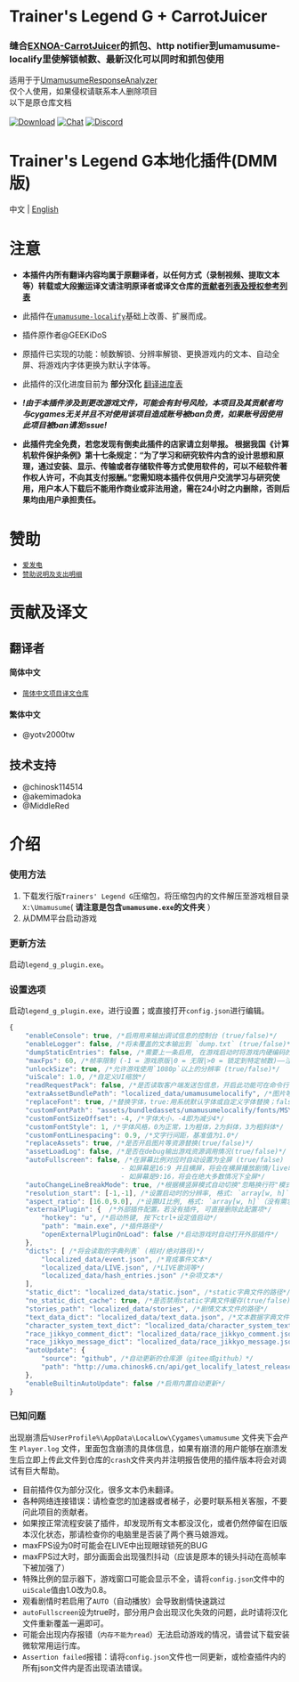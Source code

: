 # Trainer's Legend G + CarrotJuicer
### 缝合[EXNOA-CarrotJuicer](https://github.com/CNA-Bld/EXNOA-CarrotJuicer)的抓包、http notifier到umamusume-localify里使解锁帧数、最新汉化可以同时和抓包使用
适用于于[UmamusumeResponseAnalyzer](https://github.com/UmamusumeResponseAnalyzer/UmamusumeResponseAnalyzer)<br>
仅个人使用，如果侵权请联系本人删除项目<br>
以下是原仓库文档<br><br>
[![Download](https://img.shields.io/github/v/release/MinamiChiwa/umamusume-localify-zh-CN?color=blue&logoColor=white&label=Download&logo=DocuSign)](https://github.com/MinamiChiwa/Trainers-Legend-G/releases/latest)
[![Chat](https://img.shields.io/badge/Join-QQ%E9%A2%91%E9%81%93-blue?logo=tencent-qq&logoColor=white)](https://qun.qq.com/qqweb/qunpro/share?_wv=3&_wwv=128&inviteCode=1olqdK&from=246610&biz=ka)
[![Discord](https://img.shields.io/discord/973208860217200653?color=blue&label=Discord&logo=Discord&logoColor=white)](https://discord.com/invite/TBCSv5hU69)
# Trainer's Legend G本地化插件(DMM版)
中文 | [English](readme_EN.md)

# 注意

- **本插件内所有翻译内容均属于原翻译者，以任何方式（录制视频、提取文本等）转载或大段搬运译文请注明原译者或译文仓库的[贡献者列表及授权参考列表](https://github.com/MinamiChiwa/Trainers-Legend-G-TRANS/blob/master/translation-progress.md)**

- 此插件在[`umamusume-localify`](https://github.com/GEEKiDoS/umamusume-localify)基础上改善、扩展而成。
- 插件原作者@GEEKiDoS
- 原插件已实现的功能：帧数解锁、分辨率解锁、更换游戏内的文本、自动全屏、将游戏内字体更换为默认字体等。
- 此插件的汉化进度目前为 **部分汉化**
[翻译进度表](https://github.com/MinamiChiwa/Trainers-Legend-G-TRANS/blob/master/translation-progress.md)

- **_!由于本插件涉及到更改游戏文件，可能会有封号风险，本项目及其贡献者均与cygames无关并且不对使用该项目造成账号被ban负责，如果账号因使用此项目被ban请发issue!_**
- **此插件完全免费，若您发现有倒卖此插件的店家请立刻举报。
根据我国《计算机软件保护条例》第十七条规定：“为了学习和研究软件内含的设计思想和原理，通过安装、显示、传输或者存储软件等方式使用软件的，可以不经软件著作权人许可，不向其支付报酬。”您需知晓本插件仅供用户交流学习与研究使用，用户本人下载后不能用作商业或非法用途，需在24小时之内删除，否则后果均由用户承担责任。**
# 赞助
- [`爱发电`](https://afdian.net/@Trainers-Legend-G)
- [`赞助说明及支出明细`](donate_readme.md)
# 贡献及译文

## 翻译者

#### 简体中文

- [`简体中文项目译文仓库`](https://github.com/MinamiChiwa/Trainers-Legend-G-TRANS)

#### 繁体中文

- @yotv2000tw

## 技术支持

- @chinosk114514
- @akemimadoka
- @MiddleRed

# 介绍

### 使用方法

1. 下载发行版`Trainers' Legend G`压缩包，将压缩包内的文件解压至游戏根目录`X:\Umamusume`( **请注意是包含`umamusume.exe`的文件夹** ）
2. 从DMM平台启动游戏

### 更新方法

启动`legend_g_plugin.exe`。

### 设置选项
启动`legend_g_plugin.exe`，进行设置；或直接打开`config.json`进行编辑。
```javascript
{
    "enableConsole": true, /*启用用来输出调试信息的控制台 (true/false)*/
    "enableLogger": false, /*将未覆盖的文本输出到 `dump.txt` (true/false)*/
    "dumpStaticEntries": false, /*需要上一条启用, 在游戏启动时将游戏内硬编码的文本条目输出到 `dump.txt`*/
    "maxFps": 60, /*帧率限制 (-1 = 游戏原版|0 = 无限|>0 = 锁定到特定帧数)——注: 垂直同步已开启*/
    "unlockSize": true, /*允许游戏使用`1080p`以上的分辨率 (true/false)*/
    "uiScale": 1.0, /*自定义UI缩放*/
    "readRequestPack": false, /*是否读取客户端发送包信息，开启此功能可在命令行中输入reboot快速重启游戏(true/false)*/
    "extraAssetBundlePath": "localized_data/umamusumelocalify", /*图片等资源替换包的路径（需要用unity打包，一般情况下请不要改动此项）*/
    "replaceFont": true, /*替换字体，true:用系统默认字体或自定义字体替换；false：使用游戏原字体*/
    "customFontPath": "assets/bundledassets/umamusumelocalify/fonts/MSYH.TTC", /*extraAssetBundlePath项设置的资源包内的字体路径：自定义字体*/
    "customFontSizeOffset": -4, /*字体大小，-4即为减少4*/
    "customFontStyle": 1, /*字体风格，0为正常，1为粗体，2为斜体，3为粗斜体*/
    "customFontLinespacing": 0.9, /*文字行间距，基准值为1.0*/
    "replaceAssets": true, /*是否开启图片等资源替换(true/false)*/
    "assetLoadLog": false, /*是否在debug输出游戏资源调用情况(true/false)*/
    "autoFullscreen": false, /*在屏幕比例对应时自动设置为全屏 (true/false)
                            - 如屏幕是16:9 并且横屏，将会在横屏播放剧情/live时全屏
                            - 如屏幕是9:16，将会在绝大多数情况下全屏*/
    "autoChangeLineBreakMode": true, /*根据横竖屏模式自动切换"忽略换行符"模式*/
    "resolution_start": [-1,-1], /*设置启动时的分辨率, 格式: `array[w, h]`（[-1,-1]为默认）*/
    "aspect_ratio": [16.0,9.0], /*设置UI比例, 格式: `array[w, h]`（没有需求可以不填）*/
    "externalPlugin": {  /*外部插件配置。若没有插件, 可直接删除此配置项*/
        "hotkey": "u", /*启动热键, 按下ctrl+设定值启动*/
        "path": "main.exe", /*插件路径*/
        "openExternalPluginOnLoad": false /*启动游戏时自动打开外部插件*/
    },
    "dicts": [ /*将会读取的字典列表` (相对/绝对路径)*/
        "localized_data/event.json", /*育成事件文本*/
        "localized_data/LIVE.json", /*LIVE歌词等*/
        "localized_data/hash_entries.json" /*杂项文本*/
    ],
    "static_dict": "localized_data/static.json", /*static字典文件的路径*/
    "no_static_dict_cache": true, /*是否禁用static字典文件缓存(true/false)*/
    "stories_path": "localized_data/stories", /*剧情文本文件的路径*/
    "text_data_dict": "localized_data/text_data.json", /*文本数据字典文件的路径*/
    "character_system_text_dict": "localized_data/character_system_text.json", /*角色系统文本字典文件的路径*/
    "race_jikkyo_comment_dict": "localized_data/race_jikkyo_comment.json", /*比赛实况评论字典文件的路径*/
    "race_jikkyo_message_dict": "localized_data/race_jikkyo_message.json", /*比赛实况信息字典文件的路径*/ 
    "autoUpdate": {
        "source": "github", /*自动更新的仓库源（gitee或github）*/
        "path": "http://uma.chinosk6.cn/api/get_localify_latest_releases" /*自动更新的抓取地址*/
    },
    "enableBuiltinAutoUpdate": false /*启用内置自动更新*/
}
```

### 已知问题

出现崩溃后`%UserProfile%\AppData\LocalLow\Cygames\umamusume` 文件夹下会产生 `Player.log` 文件，里面包含崩溃的具体信息，如果有崩溃的用户能够在崩溃发生后立即上传此文件到仓库的`crash`文件夹内并注明报告使用的插件版本将会对调试有巨大帮助。

- 目前插件仅为部分汉化，很多文本仍未翻译。
- 各种网络连接错误：请检查您的加速器或者梯子，必要时联系相关客服，不要问此项目的贡献者。
- 如果按正常流程安装了插件，却发现所有文本都没汉化，或者仍然停留在旧版本汉化状态，那请检查你的电脑里是否装了两个赛马娘游戏。
- maxFPS设为0时可能会在LIVE中出现眼球锁死的BUG
- maxFPS过大时，部分画面会出现强烈抖动（应该是原本的镜头抖动在高帧率下被加强了）
- 特殊比例的显示器下，游戏窗口可能会显示不全，请将`config.json`文件中的`uiScale`值由1.0改为0.8。
- 观看剧情时若启用了`AUTO`（自动播放）会导致剧情快速跳过
- `autoFullscreen`设为true时，部分用户会出现汉化失效的问题，此时请将汉化文件重新覆盖一遍即可。
- 可能会出现内存报错（`内存不能为read`）无法启动游戏的情况，请尝试下载安装微软常用运行库。
- `Assertion failed`报错：请将`config.json`文件也一同更新，或检查插件内的所有json文件内是否出现语法错误。
